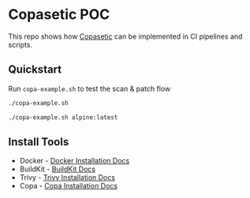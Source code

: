 # Copasetic POC

This repo shows how [Copasetic](https://github.com/project-copacetic/copacetic) can be implemented in CI pipelines and scripts.

## Quickstart

Run `copa-example.sh` to test the scan & patch flow
```bash
./copa-example.sh
```

```bash
./copa-example.sh alpine:latest
```

## Install Tools

- Docker - [Docker Installation Docs](https://docs.docker.com/engine/install/)
- BuildKit - [BuildKit Docs](https://docs.docker.com/build/buildkit/#getting-started)
- Trivy - [Trivy Installation Docs](https://aquasecurity.github.io/trivy/v0.55/getting-started/installation/)
- Copa - [Copa Installation Docs](https://project-copacetic.github.io/copacetic/website/installation)
